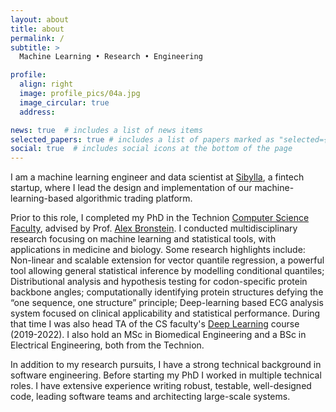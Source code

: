 ```yaml
---
layout: about
title: about
permalink: /
subtitle: >
  Machine Learning • Research • Engineering

profile:
  align: right
  image: profile_pics/04a.jpg
  image_circular: true
  address: 

news: true  # includes a list of news items
selected_papers: true # includes a list of papers marked as "selected={true}"
social: true  # includes social icons at the bottom of the page
---
```


I am a machine learning engineer and data scientist at
[Sibylla](https://sibylla.ai), a fintech startup, where I lead the design and
implementation of our machine-learning-based algorithmic trading platform.

Prior to this role, I completed my PhD in the Technion [Computer Science
Faculty](https://cs.technion.ac.il), advised by Prof. [Alex
Bronstein](https://bron.cs.technion.ac.il).  I conducted multidisciplinary
research focusing on machine learning and statistical tools, with applications
in medicine and biology.  Some research highlights include: Non-linear and
scalable extension for vector quantile regression, a powerful tool allowing
general statistical inference by modelling conditional quantiles; Distributional
analysis and hypothesis testing for codon-specific protein backbone angles;
computationally identifying protein structures defying the “one sequence, one
structure” principle; Deep-learning based ECG analysis system focused on
clinical applicability and statistical performance. During that time I was also
head TA of the CS faculty's [Deep
Learning](https://vistalab-technion.github.io/cs236781/semesters/w22/) course
(2019-2022).  I also hold an MSc in Biomedical Engineering and a BSc in
Electrical Engineering, both from the Technion. 

In addition to my research pursuits, I have a strong technical background in
software engineering. Before starting my PhD I worked in multiple technical
roles. I have extensive experience writing robust, testable, well-designed
code, leading software teams and architecting large-scale systems.
